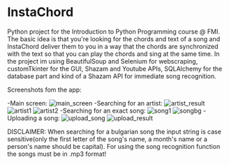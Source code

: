 # InstaChord
 
Python project for the Introduction to Python Programming course @ FMI. The basic idea is that you're looking for the chords and text of a song and InstaChord deliver them to you in a way that the chords are synchronized with the text so that you can play the chords and sing at the same time. In the project im using BeautifulSoup and Selenium for webscraping, customTkinter for the GUI, Shazam and Youtube APIs, SQLAlchemy for the database part and kind of a Shazam API for immediate song recognition.

Screenshots fom the app:

-Main screen:
![main_screen](https://github.com/momouzunov2003/InstaChord/assets/115097765/6c2cf25a-c1cd-4a32-91af-3955760f8567)
-Searching for an artist:
![artist_result](https://github.com/momouzunov2003/InstaChord/assets/115097765/20964a4c-6b4b-47f4-8c1a-b60366193d24)
![artist1](https://github.com/momouzunov2003/InstaChord/assets/115097765/a50ea6c5-fbc7-4e80-9171-1219f955d6b9)
![artist2](https://github.com/momouzunov2003/InstaChord/assets/115097765/2a751c4b-92c5-4d22-b787-abdbbd522578)
-Searching for an exact song:
![song1](https://github.com/momouzunov2003/InstaChord/assets/115097765/cef3669b-e97d-47ca-8040-0ec0ad50af3e)
![songbg](https://github.com/momouzunov2003/InstaChord/assets/115097765/266aaebb-09ee-423e-86e3-66ed99613932)
-Uploading a song:
![upload_song](https://github.com/momouzunov2003/InstaChord/assets/115097765/0ac6b82b-1838-4c71-857f-52814d10cd5a)
![upload_result](https://github.com/momouzunov2003/InstaChord/assets/115097765/950d4f0c-50d1-415f-a87c-7b8bdb00bf20)



DISCLAIMER: When searching for a bulgarian song the input string is case sensitive(only the first letter of the song's name, a month's name or a person's name should be capital). For using the song recognition function the songs must be in .mp3 format!
